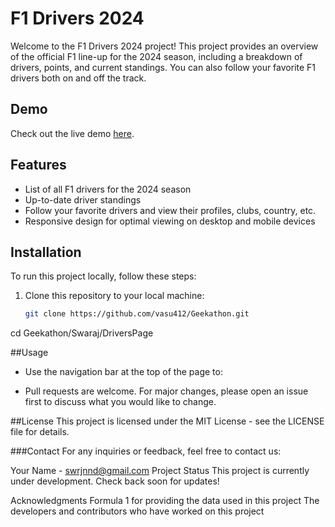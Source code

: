 # F1 Drivers 2024

Welcome to the F1 Drivers 2024 project! This project provides an overview of the official F1 line-up for the 2024 season, including a breakdown of drivers, points, and current standings. You can also follow your favorite F1 drivers both on and off the track.

## Demo

Check out the live demo [here](https://vasu412.github.io/Geekathon/).

## Features

- List of all F1 drivers for the 2024 season
- Up-to-date driver standings
- Follow your favorite drivers and view their profiles, clubs, country, etc.
- Responsive design for optimal viewing on desktop and mobile devices

## Installation

To run this project locally, follow these steps:

1. Clone this repository to your local machine:

   ```bash
   git clone https://github.com/vasu412/Geekathon.git

cd Geekathon/Swaraj/DriversPage


##Usage
- Use the navigation bar at the top of the page to:

- Pull requests are welcome. For major changes, please open an issue first to discuss what you would like to change.

##License
This project is licensed under the MIT License - see the LICENSE file for details.

###Contact
For any inquiries or feedback, feel free to contact us:

Your Name - swrjnnd@gmail.com
Project Status
This project is currently under development. Check back soon for updates!

Acknowledgments
Formula 1 for providing the data used in this project
The developers and contributors who have worked on this project
